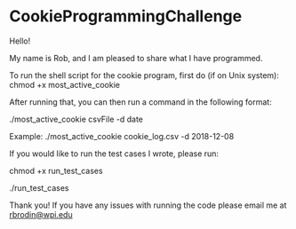 # CookieProgrammingChallenge

Hello!

My name is Rob, and I am pleased to share what I have programmed.

To run the shell script for the cookie program, first do (if on Unix system):
chmod +x most_active_cookie

After running that, you can then run a command in the following format:

./most_active_cookie csvFile -d date

Example: ./most_active_cookie cookie_log.csv -d 2018-12-08

If you would like to run the test cases I wrote, please run:

chmod +x run_test_cases

./run_test_cases

Thank you! If you have any issues with running the code please email me at rbrodin@wpi.edu

